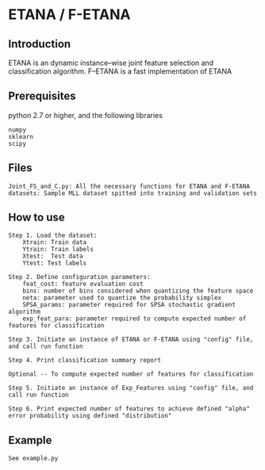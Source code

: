 # ETANA / F-ETANA
## Introduction

ETANA is an dynamic instance–wise joint feature selection and classification algorithm. F–ETANA is a fast implementation of ETANA

## Prerequisites

python 2.7 or higher, and the following libraries

```
numpy
sklearn
scipy
```

## Files

```
Joint_FS_and_C.py: All the necessary functions for ETANA and F-ETANA
datasets: Sample MLL dataset spitted into training and validation sets
```

## How to use

```
Step 1. Load the dataset:
    Xtrain: Train data 
    Ytrain: Train labels
    Xtest:  Test data
    Ytest: Test labels

Step 2. Define configuration parameters:
    feat_cost: feature evaluation cost
    bins: number of bins considered when quantizing the feature space
    neta: parameter used to quantize the probability simplex
    SPSA_params: parameter required for SPSA stochastic gradient algorithm 
    exp_feat_para: parameter required to compute expected number of features for classification

Step 3. Initiate an instance of ETANA or F-ETANA using "config" file, and call run function

Step 4. Print classification summary report

Optional -- To compute expected number of features for classification

Step 5. Initiate an instance of Exp_Features using "config" file, and call run function

Step 6. Print expected number of features to achieve defined "alpha" error probability using defined "distribution"
```


## Example

```
See example.py
```